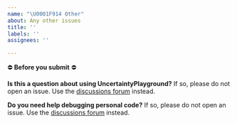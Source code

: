 ```yaml
---
name: "\U0001F914 Other"
about: Any other issues
title: ''
labels: ''
assignees: ''

---
```


:no_entry: **Before you submit** :no_entry:

**Is this a question about using UncertaintyPlayground?**
If so, please do not open an issue.
Use the [discussions forum](https://github.com/unco3892/uncertaintyplayground/discussions) instead.

**Do you need help debugging personal code?**
If so, please do not open an issue.
Use the [discussions forum](https://github.com/unco3892/uncertaintyplayground/discussions) instead.
